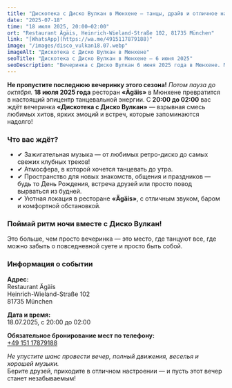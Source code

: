 ```yaml
---
title: "Дискотека с Диско Вулкан в Мюнхене — танцы, драйв и отличное настроение!"
date: "2025-07-18"
time: "18 июля 2025, 20:00–02:00"
ort: "Restaurant Ägäis, Heinrich-Wieland-Straße 102, 81735 München"
link: "[WhatsApp](https://wa.me/4915117879188)"
image: "/images/disco_vulkan18.07.webp"
imageAlt: "Дискотека с Диско Вулкан в Мюнхене"
seoTitle: "Дискотека с Диско Вулкан в Мюнхене — 6 июня 2025"
seoDescription: "Вечеринка с Диско Вулкан 6 июня 2025 года в Мюнхене. Музыка, танцы, атмосфера и незабываемый вечер в ресторане Ägäis."
---
```


**Не пропустите последнюю вечеринку этого сезона!** 
_Потом пауза до октября._
**18 июля 2025 года** ресторан **«Ägäis»** в Мюнхене превратится в настоящий эпицентр танцевальной энергии. С **20:00 до 02:00** вас ждёт вечеринка **«Дискотека с Диско Вулкан»** — взрывная смесь любимых хитов, ярких эмоций и встреч, которые запоминаются надолго!

### Что вас ждёт?

- ✔ Зажигательная музыка — от любимых ретро-диско до самых свежих клубных треков!
- ✔ Атмосфера, в которой хочется танцевать до утра.
- ✔ Пространство для новых знакомств, общения и праздников — будь то День Рождения, встреча друзей или просто повод вырваться из будней.
- ✔ Уютная локация в ресторане **«Ägäis»**, с отличным звуком, баром и комфортной обстановкой.

### Поймай ритм ночи вместе с Диско Вулкан!
Это больше, чем просто вечеринка — это место, где танцуют все, где можно забыть о повседневной суете и просто быть собой.

### Информация о событии
**Адрес:**  
Restaurant Ägäis  
Heinrich-Wieland-Straße 102  
81735 München  

**Дата и время:**  
18.07.2025, с 20:00 до 02:00

**Обязательное бронирование мест по телефону:**  
[+49 151 17879188](tel:+4915117879188)

_Не упустите шанс провести вечер, полный движения, веселья и хорошей музыки._  
Берите друзей, приходите в отличном настроении — и пусть этот вечер станет незабываемым!
